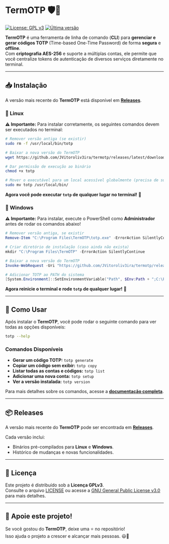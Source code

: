# **TermOTP** 🛡️🔑

[![License: GPL v3](https://img.shields.io/badge/License-GPLv3-blue.svg)](https://www.gnu.org/licenses/gpl-3.0)
[![Última versão](https://img.shields.io/github/v/release/JVitoroliv3ira/termotp?label=Download)](https://github.com/JVitoroliv3ira/termotp/releases/latest)

**TermOTP** é uma ferramenta de linha de comando (**CLI**) para **gerenciar e gerar códigos TOTP** (Time-based One-Time Password) de forma **segura** e **offline**.  
Com **criptografia AES-256** e suporte a múltiplas contas, ele permite que você centralize tokens de autenticação de diversos serviços diretamente no terminal.

---

## **📥 Instalação**
A versão mais recente do **TermOTP** está disponível em **[Releases](https://github.com/JVitoroliv3ira/termotp/releases/latest)**.

### **🔹 Linux**
**⚠️ Importante:** Para instalar corretamente, os seguintes comandos devem ser executados no terminal:

```sh
# Remover versão antiga (se existir)
sudo rm -f /usr/local/bin/totp

# Baixar a nova versão do TermOTP
wget https://github.com/JVitoroliv3ira/termotp/releases/latest/download/totp-linux-amd64 -O totp

# Dar permissão de execução ao binário
chmod +x totp

# Mover o executável para um local acessível globalmente (precisa de sudo)
sudo mv totp /usr/local/bin/
```
**Agora você pode executar `totp` de qualquer lugar no terminal!** 🚀

### **🔹 Windows**
**⚠️ Importante:** Para instalar, execute o PowerShell como **Administrador** antes de rodar os comandos abaixo!

```powershell
# Remover versão antiga, se existir
Remove-Item "C:\Program Files\TermOTP\totp.exe" -ErrorAction SilentlyContinue

# Criar diretório de instalação (caso ainda não exista)
mkdir "C:\Program Files\TermOTP" -ErrorAction SilentlyContinue

# Baixar a nova versão do TermOTP
Invoke-WebRequest -Uri "https://github.com/JVitoroliv3ira/termotp/releases/latest/download/totp-windows-amd64.exe" -OutFile "C:\Program Files\TermOTP\totp.exe"

# Adicionar TOTP ao PATH do sistema
[System.Environment]::SetEnvironmentVariable("Path", $Env:Path + ";C:\Program Files\TermOTP", [System.EnvironmentVariableTarget]::Machine)
```

**Agora reinicie o terminal e rode `totp` de qualquer lugar!** 🎉

---

## **🚀 Como Usar**
Após instalar o **TermOTP**, você pode rodar o seguinte comando para ver todas as opções disponíveis:

```sh
totp --help
```

### **Comandos Disponíveis**
- **Gerar um código TOTP:** `totp generate`
- **Copiar um código sem exibir:** `totp copy`
- **Listar todas as contas e códigos:** `totp list`
- **Adicionar uma nova conta:** `totp setup`
- **Ver a versão instalada:** `totp version`

Para mais detalhes sobre os comandos, acesse a **[documentação completa](https://github.com/JVitoroliv3ira/termotp/wiki)**.

---

## **📦 Releases**
A versão mais recente do **TermOTP** pode ser encontrada em **[Releases](https://github.com/JVitoroliv3ira/termotp/releases/latest)**.

Cada versão inclui:
- Binários pré-compilados para **Linux** e **Windows**.
- Histórico de mudanças e novas funcionalidades.

---

## **📜 Licença**
Este projeto é distribuído sob a **Licença GPLv3**.  
Consulte o arquivo [LICENSE](./LICENSE) ou acesse a [GNU General Public License v3.0](https://www.gnu.org/licenses/gpl-3.0.html) para mais detalhes.

---

## **🌟 Apoie este projeto!**
Se você gostou do **TermOTP**, deixe uma ⭐ no repositório!  
Isso ajuda o projeto a crescer e alcançar mais pessoas. 😃🚀

